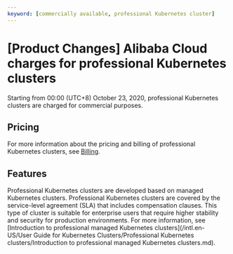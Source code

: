```yaml
---
keyword: [commercially available, professional Kubernetes cluster]
---
```


# \[Product Changes\] Alibaba Cloud charges for professional Kubernetes clusters

Starting from 00:00 \(UTC+8\) October 23, 2020, professional Kubernetes clusters are charged for commercial purposes.

## Pricing

For more information about the pricing and billing of professional Kubernetes clusters, see [Billing](/intl.en-US/.md).

## Features

Professional Kubernetes clusters are developed based on managed Kubernetes clusters. Professional Kubernetes clusters are covered by the service-level agreement \(SLA\) that includes compensation clauses. This type of cluster is suitable for enterprise users that require higher stability and security for production environments. For more information, see [Introduction to professional managed Kubernetes clusters](/intl.en-US/User Guide for Kubernetes Clusters/Professional Kubernetes clusters/Introduction to professional managed Kubernetes clusters.md).

